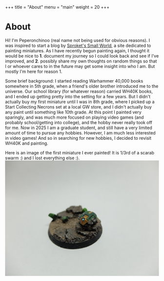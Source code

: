 +++
title = "About"
menu = "main"
weight = 20
+++

# About

Hi! I'm Peperonchinoo (real name not being used for obvious reasons). I was inspired to start a blog by [Sproket's Small World](https://sproketsmallworld.blogspot.com/), a site dedicated to painting miniatures. As I have recently begun painting again, I thought it would be nice to **1**. document my journey so I could look back and see if I've improved, and **2**. possibly share my own thoughts on random things so that I or whoever cares to in the future may get some insight into who I am. But mostly I'm here for reason 1.

Some brief background: I started reading Warhammer 40,000 books somewhere in 5th grade, when a friend's older brother introduced me to the universe. Our school library (for whatever reason) carried WH40K books, and I ended up getting pretty into the setting for a few years. But I didn't actually buy my first miniature until I was in 8th grade, where I picked up a Start Collecting Necrons set at a local GW store, and I didn't actually buy any paint until something like 10th grade. At this point I painted very sparingly, and was much more focused on playing video games (and probably school/getting into college), and the hobby never really took off for me. Now in 2025 I am a graduate student, and still have a very limited amount of time to pursue any hobbies. However, I am much less interested in video games! And so in searching for new hobbies, I decided to revisit WH40K and painting.

Here is an image of the first miniature I ever painted! It is 1/3rd of a scarab swarm :) and I lost everything else :).
![My first mini!](../content/images/image1.jpg)